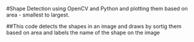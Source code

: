 #Shape Detection using OpenCV and Python and plotting them based on area - smallest to largest.

##This code detects the shapes in an image and draws by sortig them based on area and labels the name of the shape on the image
